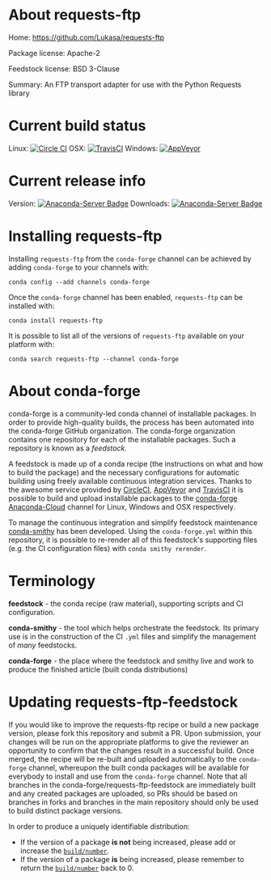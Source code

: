 About requests-ftp
==================

Home: https://github.com/Lukasa/requests-ftp

Package license: Apache-2

Feedstock license: BSD 3-Clause

Summary: An FTP transport adapter for use with the Python Requests library



Current build status
====================

Linux: [![Circle CI](https://circleci.com/gh/conda-forge/requests-ftp-feedstock.svg?style=shield)](https://circleci.com/gh/conda-forge/requests-ftp-feedstock)
OSX: [![TravisCI](https://travis-ci.org/conda-forge/requests-ftp-feedstock.svg?branch=master)](https://travis-ci.org/conda-forge/requests-ftp-feedstock)
Windows: [![AppVeyor](https://ci.appveyor.com/api/projects/status/github/conda-forge/requests-ftp-feedstock?svg=True)](https://ci.appveyor.com/project/conda-forge/requests-ftp-feedstock/branch/master)

Current release info
====================
Version: [![Anaconda-Server Badge](https://anaconda.org/conda-forge/requests-ftp/badges/version.svg)](https://anaconda.org/conda-forge/requests-ftp)
Downloads: [![Anaconda-Server Badge](https://anaconda.org/conda-forge/requests-ftp/badges/downloads.svg)](https://anaconda.org/conda-forge/requests-ftp)

Installing requests-ftp
=======================

Installing `requests-ftp` from the `conda-forge` channel can be achieved by adding `conda-forge` to your channels with:

```
conda config --add channels conda-forge
```

Once the `conda-forge` channel has been enabled, `requests-ftp` can be installed with:

```
conda install requests-ftp
```

It is possible to list all of the versions of `requests-ftp` available on your platform with:

```
conda search requests-ftp --channel conda-forge
```


About conda-forge
=================

conda-forge is a community-led conda channel of installable packages.
In order to provide high-quality builds, the process has been automated into the
conda-forge GitHub organization. The conda-forge organization contains one repository
for each of the installable packages. Such a repository is known as a *feedstock*.

A feedstock is made up of a conda recipe (the instructions on what and how to build
the package) and the necessary configurations for automatic building using freely
available continuous integration services. Thanks to the awesome service provided by
[CircleCI](https://circleci.com/), [AppVeyor](http://www.appveyor.com/)
and [TravisCI](https://travis-ci.org/) it is possible to build and upload installable
packages to the [conda-forge](https://anaconda.org/conda-forge)
[Anaconda-Cloud](http://docs.anaconda.org/) channel for Linux, Windows and OSX respectively.

To manage the continuous integration and simplify feedstock maintenance
[conda-smithy](http://github.com/conda-forge/conda-smithy) has been developed.
Using the ``conda-forge.yml`` within this repository, it is possible to re-render all of
this feedstock's supporting files (e.g. the CI configuration files) with ``conda smithy rerender``.


Terminology
===========

**feedstock** - the conda recipe (raw material), supporting scripts and CI configuration.

**conda-smithy** - the tool which helps orchestrate the feedstock.
                   Its primary use is in the construction of the CI ``.yml`` files
                   and simplify the management of *many* feedstocks.

**conda-forge** - the place where the feedstock and smithy live and work to
                  produce the finished article (built conda distributions)


Updating requests-ftp-feedstock
===============================

If you would like to improve the requests-ftp recipe or build a new
package version, please fork this repository and submit a PR. Upon submission,
your changes will be run on the appropriate platforms to give the reviewer an
opportunity to confirm that the changes result in a successful build. Once
merged, the recipe will be re-built and uploaded automatically to the
`conda-forge` channel, whereupon the built conda packages will be available for
everybody to install and use from the `conda-forge` channel.
Note that all branches in the conda-forge/requests-ftp-feedstock are
immediately built and any created packages are uploaded, so PRs should be based
on branches in forks and branches in the main repository should only be used to
build distinct package versions.

In order to produce a uniquely identifiable distribution:
 * If the version of a package **is not** being increased, please add or increase
   the [``build/number``](http://conda.pydata.org/docs/building/meta-yaml.html#build-number-and-string).
 * If the version of a package **is** being increased, please remember to return
   the [``build/number``](http://conda.pydata.org/docs/building/meta-yaml.html#build-number-and-string)
   back to 0.
